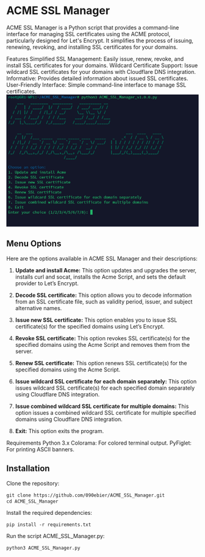 # ACME SSL Manager


ACME SSL Manager is a Python script that provides a command-line interface for managing SSL certificates using the ACME protocol, particularly designed for Let's Encrypt. It simplifies the process of issuing, renewing, revoking, and installing SSL certificates for your domains.

Features
Simplified SSL Management: Easily issue, renew, revoke, and install SSL certificates for your domains.
Wildcard Certificate Support: Issue wildcard SSL certificates for your domains with Cloudflare DNS integration.
Informative: Provides detailed information about issued SSL certificates.
User-Friendly Interface: Simple command-line interface to manage SSL certificates.
![Alt text](https://github.com/090ebier/ACME_SSL_Manager/blob/main/ACME_SSL_Manager_Sreenshot.png)



## Menu Options

Here are the options available in ACME SSL Manager and their descriptions:

1. **Update and install Acme:**
   This option updates and upgrades the server, installs curl and socat, installs the Acme Script, and sets the default provider to Let’s Encrypt.

2. **Decode SSL certificate:**
   This option allows you to decode information from an SSL certificate file, such as validity period, issuer, and subject alternative names.

3. **Issue new SSL certificate:**
   This option enables you to issue SSL certificate(s) for the specified domains using Let’s Encrypt.

4. **Revoke SSL certificate:**
   This option revokes SSL certificate(s) for the specified domains using the Acme Script and removes them from the server.

5. **Renew SSL certificate:**
   This option renews SSL certificate(s) for the specified domains using the Acme Script.

6. **Issue wildcard SSL certificate for each domain separately:**
   This option issues wildcard SSL certificate(s) for each specified domain separately using Cloudflare DNS integration.

7. **Issue combined wildcard SSL certificate for multiple domains:**
   This option issues a combined wildcard SSL certificate for multiple specified domains using Cloudflare DNS integration.

8. **Exit:**
   This option exits the program.







Requirements
Python 3.x
Colorama: For colored terminal output.
PyFiglet: For printing ASCII banners.

## Installation
Clone the repository:

```
git clone https://github.com/090ebier/ACME_SSL_Manager.git
cd ACME_SSL_Manager
```
Install the required dependencies:

 ```
pip install -r requirements.txt
```



Run the script ACME_SSL_Manager.py:
```
python3 ACME_SSL_Manager.py
```

